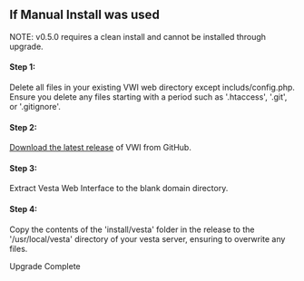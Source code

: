 ## If Manual Install was used

NOTE: v0.5.0 requires a clean install and cannot be installed through upgrade.

#### Step 1:
Delete all files in your existing VWI web directory except includs/config.php. Ensure you delete any files starting with a period such as '.htaccess', '.git', or '.gitignore'.

#### Step 2:
[Download the latest release](https://github.com/cdgco/VestaWebInterface/archive/v0.5.3-Beta.zip) of VWI from GitHub.

#### Step 3:
Extract Vesta Web Interface to the blank domain directory.

#### Step 4:
Copy the contents of the 'install/vesta' folder in the release to the '/usr/local/vesta' directory of your vesta server, ensuring to overwrite any files.

Upgrade Complete